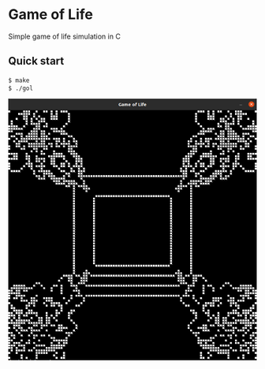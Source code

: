 # Game of Life
Simple game of life simulation in C

## Quick start
```
$ make
$ ./gol
```
![Game of Life](/images/Game_of_Life.png)
